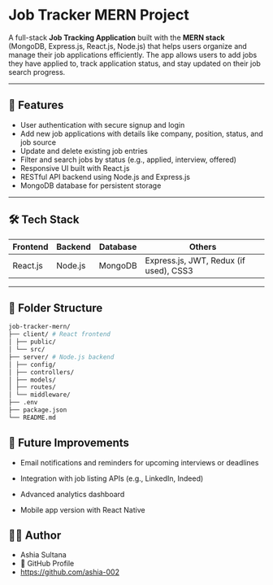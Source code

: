 # Job Tracker MERN Project

A full-stack **Job Tracking Application** built with the **MERN stack** (MongoDB, Express.js, React.js, Node.js) that helps users organize and manage their job applications efficiently. The app allows users to add jobs they have applied to, track application status, and stay updated on their job search progress.

---

## 🚀 Features

- User authentication with secure signup and login
- Add new job applications with details like company, position, status, and job source
- Update and delete existing job entries
- Filter and search jobs by status (e.g., applied, interview, offered)
- Responsive UI built with React.js
- RESTful API backend using Node.js and Express.js
- MongoDB database for persistent storage

---

## 🛠️ Tech Stack

| Frontend  | Backend | Database | Others           |
|-----------|---------|----------|------------------|
| React.js  | Node.js | MongoDB  | Express.js, JWT, Redux (if used), CSS3 |

---

## 📁 Folder Structure
```bash
job-tracker-mern/
├── client/ # React frontend
│ ├── public/
│ └── src/
├── server/ # Node.js backend
│ ├── config/
│ ├── controllers/
│ ├── models/
│ ├── routes/
│ └── middleware/
├── .env
├── package.json
└── README.md
```
## 🧪 Future Improvements
- Email notifications and reminders for upcoming interviews or deadlines

- Integration with job listing APIs (e.g., LinkedIn, Indeed)

- Advanced analytics dashboard

- Mobile app version with React Native

## 🧑‍💻 Author
- Ashia Sultana
- 📍 GitHub Profile
- https://github.com/ashia-002
